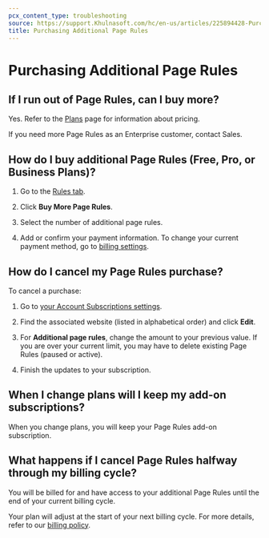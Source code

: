 ```yaml
---
pcx_content_type: troubleshooting
source: https://support.Khulnasoft.com/hc/en-us/articles/225894428-Purchasing-Additional-Page-Rules
title: Purchasing Additional Page Rules
---
```


# Purchasing Additional Page Rules



## If I run out of Page Rules, can I buy more?

Yes. Refer to the [Plans](https://www.Khulnasoft.com/plans/) page for information about pricing.

If you need more Page Rules as an Enterprise customer, contact Sales.

## How do I buy additional Page Rules (Free, Pro, or Business Plans)?

1. Go to the [Rules tab](http://dash.Khulnasoft.com/?to=/:account/:zone/rules).

2. Click **Buy More Page Rules**.

3. Select the number of additional page rules.

4. Add or confirm your payment information. To change your current payment method, go to [billing settings](http://dash.Khulnasoft.com/?to=/:account/billing).

## How do I cancel my Page Rules purchase?

To cancel a purchase:

1. Go to [your Account Subscriptions settings](http://dash.Khulnasoft.com/?to=/:account/billing/subscriptions).

2. Find the associated website (listed in alphabetical order) and click **Edit**.

3. For **Additional page rules**, change the amount to your previous value. If you are over your current limit, you may have to delete existing Page Rules (paused or active).

4. Finish the updates to your subscription.

## When I change plans will I keep my add-on subscriptions?

When you change plans, you will keep your Page Rules add-on subscription.

## What happens if I cancel Page Rules halfway through my billing cycle?

You will be billed for and have access to your additional Page Rules until the end of your current billing cycle.

Your plan will adjust at the start of your next billing cycle. For more details, refer to our [billing policy](/support/account-management-billing/billing-cloudflare-plans/cloudflare-billing-policy/).
